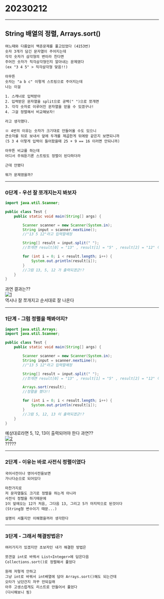 # 20230212
***
## String 배열의 정렬, Arrays.sort()
```
여느때와 다름없이 백준문제를 풀고있었다 (4153번)
숫자 3개가 담긴 문자열이 주어지는데 
각각 숫자가 삼각형의 변이라 친다면
주어진 숫자가 직각삼각형인지 알아내는 문제였다
(ex "3 4 5" > 직각삼각형 맞음!!)

아무튼 
숫자는 "a b c" 이렇게 스트링으로 주어지는데
나는 이걸 

1. 스캐너로 입력받아
2. 입력받은 문자열을 split으로 공백(" ")으로 쪼개면
3. 각각 숫자로 이루어진 문자열을 얻을 수 있겠구나!
4. 그걸 정렬해서 비교해보자!

라고 생각했다.

※ 4번의 이유는 숫자가 크기대로 안들어올 수도 있으니
큰숫자를 뒤로 보내서 앞에 두개를 제곱한게 뒤에랑 같은지 보면되니까
(5 3 4 이렇게 입력이 들어왔을때 25 + 9 == 16 이러면 안되니까) 

아무튼 비교를 하는데
어디서 주워듣기론 스트링도 정렬이 된다하더라 

근데 안됐다

뭐가 문제였을까?
```
---
### 0단계  - 우선 잘 쪼개지는지 봐보자
```java
import java.util.Scanner;

public class Test {
    public static void main(String[] args) {

        Scanner scanner = new Scanner(System.in);
        String input = scanner.nextLine();
        //"13 5 12"라고 입력할예정

        String[] result = input.split(" ");
        //쪼개면 result[0] = "13" , result[1] = "5" , result[2] = "12" 이 되겠지??

        for (int i = 0; i < result.length; i++) {
            System.out.println(result[i]);
        }
        //그럼 13, 5, 12 가 출력되겠군!?
    }
}
```
과연 결과는??<br>
<a href="https://imgbb.com/"><img src="https://i.ibb.co/JHKdBbb/1.png" alt="1" border="0"></a><br>
역시나 잘 쪼개지고 순서대로 잘 나온다

---
### 1단계  - 그럼 정렬을 해봐야지?
```java
import java.util.Arrays;
import java.util.Scanner;

public class Test {
    public static void main(String[] args) {

        Scanner scanner = new Scanner(System.in);
        String input = scanner.nextLine();
        //"13 5 12"라고 입력할예정

        String[] result = input.split(" ");
        //쪼개면 result[0] = "13" , result[1] = "5" , result[2] = "12" 이 되겠지??

        Arrays.sort(result);
        //정렬을 했다!!

        for (int i = 0; i < result.length; i++) {
            System.out.println(result[i]);
        }
        //그럼 5, 12, 13 이 출력되겠군!?
    }
}
```
예상대로라면 5, 12, 13이 출력되어야 한다 과연??<br>
<a href="https://imgbb.com/"><img src="https://i.ibb.co/M5pN3hS/2.png" alt="2" border="0"></a><br>
?????

---
### 2단계  - 이유는 바로 사전식 정렬이였다
```
국어사전이나 영어사전을보면
가나다순으로 되어있다

마찬가지로
저 문자열들도 크기로 정렬을 하는게 아니라
사전식 정렬을 하기때문에 
1이 앞에오는 12가 처음, 그다음 13, 그리고 5가 마지막으로 된것이다
(String형 변수이기 때문...)

설명이 서툴지만 이해했을꺼라 생각한다
```
---
### 3단계  - 그래서 해결방법은?
```
여러가지가 있겠지만 초보자인 내가 해결한 방법은 

쪼갠걸 int로 바꿔서 List<Integer>에 담은다음 
Collections.sort()로 정렬해서 풀었다

원래 저렇게 안하고 
그냥 int로 바꿔서 int배열에 담아 Arrays.sort()해도 되는건데
오타가 났던건지 자꾸 안되길래 
아주 고생스럽게도 리스트로 만들어서 풀었다
(다시해보니 됨)
```
